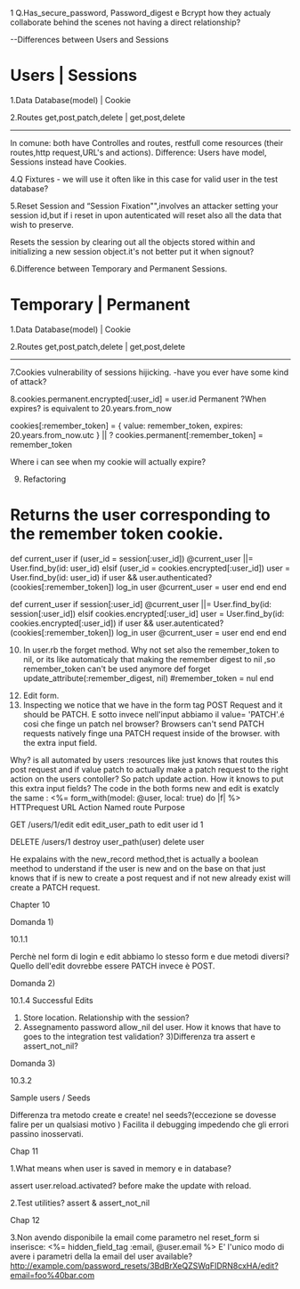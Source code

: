 1 Q.Has_secure_password, Password_digest e Bcrypt how they actualy collaborate behind the scenes not having a direct relationship?

--Differences between Users and Sessions

# Users | Sessions

1.Data Database(model) | Cookie

2.Routes get,post,patch,delete | get,post,delete

---

In comune: both have Controlles and routes, restfull come resources (their routes,http request,URL's and actions).
Difference: Users have model, Sessions instead have Cookies.

4.Q Fixtures - we will use it often like in this case for valid user in the test database?

5.Reset Session and “Session Fixation"",involves an attacker setting your session id,but if i reset in upon autenticated will reset also all the data that wish to preserve.

Resets the session by clearing out all the objects stored within and initializing a new session object.it's not better put it when signout?

6.Difference between Temporary and Permanent Sessions.

# Temporary | Permanent

1.Data Database(model) | Cookie

2.Routes get,post,patch,delete | get,post,delete

---

7.Cookies vulnerability of sessions hijicking.
-have you ever have some kind of attack?

8.cookies.permanent.encrypted[:user_id] = user.id
Permanent ?When expires? is equivalent to 20.years.from_now

cookies[:remember_token] = { value: remember_token,
expires: 20.years.from_now.utc }
|| ?
cookies.permanent[:remember_token] = remember_token

Where i can see when my cookie will actually expire?

9. Refactoring

# Returns the user corresponding to the remember token cookie.

def current_user
if (user_id = session[:user_id])
@current_user ||= User.find_by(id: user_id)
elsif (user_id = cookies.encrypted[:user_id])
user = User.find_by(id: user_id)
if user && user.authenticated?(cookies[:remember_token])
log_in user
@current_user = user
end
end
end

def current_user
if session[:user_id]
@current_user ||= User.find_by(id: session[:user_id])
elsif cookies.encrypted[:user_id]
user = User.find_by(id: cookies.encrypted[:user_id])
if user && user.autenticated?(cookies[:remember_token])
log_in user
@current_user = user
end
end
end

10. In user.rb the forget method.
    Why not set also the remember_token to nil, or its like automaticaly that making the remember digest to nil ,so
    remember_token can't be used anymore
    def forget
    update_attribute(:remember_digest, nil)
    #remember_token = nul
    end

12) Edit form.
13) Inspecting we notice that we have in the form tag POST Request and it should be PATCH. E sotto invece nell'input abbiamo il value= 'PATCH'.é cosi che finge un patch nel browser?
    Browsers can't send PATCH requests natively
    finge una PATCH request inside of the browser.
    with the extra input field.

Why? is all automated by users :resources like just knows that routes this post request and if value patch to actually make a patch request to the right action on the users contoller?
So patch update action.
How it knows to put this extra input fields?
The code in the both forms new and edit is exatcly the same :
<%= form_with(model: @user, local: true) do |f| %>
HTTPrequest URL Action Named route Purpose

GET /users/1/edit edit edit_user_path to edit user id 1

DELETE /users/1 destroy user_path(user) delete user

He expalains with the new_record method,thet is actually a boolean meethod to understand if the user is new and on the base on that just knows that if is new to create a post request and if not new already exist will create a PATCH request.

Chapter 10

Domanda 1)

10.1.1

Perchè nel form di login e edit abbiamo lo stesso form e due metodi diversi?Quello dell'edit dovrebbe essere PATCH invece è POST.

Domanda 2)

10.1.4 Successful Edits

1. Store location. Relationship with the session?
2. Assegnamento password allow_nil del user. How it knows that have to goes to the integration test validation?
   3)Differenza tra assert e assert_not_nil?

Domanda 3)

10.3.2

Sample users / Seeds

Differenza tra metodo create e create! nel seeds?(eccezione se dovesse falire per un qualsiasi motivo )
Facilita il debugging impedendo che gli errori passino inosservati.

Chap 11

1.What means when user is saved in memory e in database?

assert user.reload.activated?
before make the update with reload.

2.Test utilities?
assert & assert_not_nil

Chap 12

3.Non avendo disponibile la email come parametro nel reset_form si inserisce:
<%= hidden_field_tag :email, @user.email %>
E' l'unico modo di avere i parametri della la email del user available?
http://example.com/password_resets/3BdBrXeQZSWqFIDRN8cxHA/edit?email=foo%40bar.com

